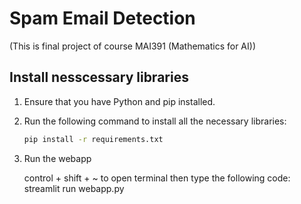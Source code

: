 # Spam Email Detection
(This is final project of course MAI391 (Mathematics for AI))

## Install nesscessary libraries

1. Ensure that you have Python and pip installed.
2. Run the following command to install all the necessary libraries:

   ```bash
   pip install -r requirements.txt

3. Run the webapp
   
   control + shift + ~ to open terminal then type the following code: streamlit run webapp.py
